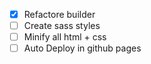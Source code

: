 - [x] Refactore builder
- [ ] Create sass styles
- [ ] Minify all html + css
- [ ] Auto Deploy in github pages

